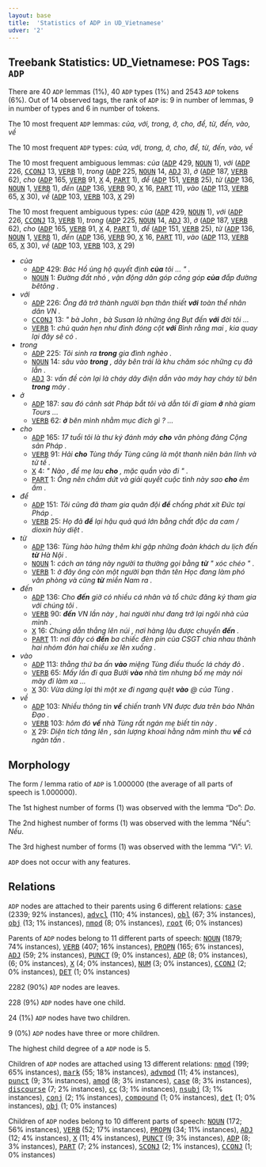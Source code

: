 ```yaml
---
layout: base
title:  'Statistics of ADP in UD_Vietnamese'
udver: '2'
---
```


## Treebank Statistics: UD_Vietnamese: POS Tags: `ADP`

There are 40 `ADP` lemmas (1%), 40 `ADP` types (1%) and 2543 `ADP` tokens (6%).
Out of 14 observed tags, the rank of `ADP` is: 9 in number of lemmas, 9 in number of types and 6 in number of tokens.

The 10 most frequent `ADP` lemmas: <em>của, với, trong, ở, cho, để, từ, đến, vào, về</em>

The 10 most frequent `ADP` types:  <em>của, với, trong, ở, cho, để, từ, đến, vào, về</em>

The 10 most frequent ambiguous lemmas: <em>của</em> (<tt><a href="vi-pos-ADP.html">ADP</a></tt> 429, <tt><a href="vi-pos-NOUN.html">NOUN</a></tt> 1), <em>với</em> (<tt><a href="vi-pos-ADP.html">ADP</a></tt> 226, <tt><a href="vi-pos-CCONJ.html">CCONJ</a></tt> 13, <tt><a href="vi-pos-VERB.html">VERB</a></tt> 1), <em>trong</em> (<tt><a href="vi-pos-ADP.html">ADP</a></tt> 225, <tt><a href="vi-pos-NOUN.html">NOUN</a></tt> 14, <tt><a href="vi-pos-ADJ.html">ADJ</a></tt> 3), <em>ở</em> (<tt><a href="vi-pos-ADP.html">ADP</a></tt> 187, <tt><a href="vi-pos-VERB.html">VERB</a></tt> 62), <em>cho</em> (<tt><a href="vi-pos-ADP.html">ADP</a></tt> 165, <tt><a href="vi-pos-VERB.html">VERB</a></tt> 91, <tt><a href="vi-pos-X.html">X</a></tt> 4, <tt><a href="vi-pos-PART.html">PART</a></tt> 1), <em>để</em> (<tt><a href="vi-pos-ADP.html">ADP</a></tt> 151, <tt><a href="vi-pos-VERB.html">VERB</a></tt> 25), <em>từ</em> (<tt><a href="vi-pos-ADP.html">ADP</a></tt> 136, <tt><a href="vi-pos-NOUN.html">NOUN</a></tt> 1, <tt><a href="vi-pos-VERB.html">VERB</a></tt> 1), <em>đến</em> (<tt><a href="vi-pos-ADP.html">ADP</a></tt> 136, <tt><a href="vi-pos-VERB.html">VERB</a></tt> 90, <tt><a href="vi-pos-X.html">X</a></tt> 16, <tt><a href="vi-pos-PART.html">PART</a></tt> 11), <em>vào</em> (<tt><a href="vi-pos-ADP.html">ADP</a></tt> 113, <tt><a href="vi-pos-VERB.html">VERB</a></tt> 65, <tt><a href="vi-pos-X.html">X</a></tt> 30), <em>về</em> (<tt><a href="vi-pos-ADP.html">ADP</a></tt> 103, <tt><a href="vi-pos-VERB.html">VERB</a></tt> 103, <tt><a href="vi-pos-X.html">X</a></tt> 29)

The 10 most frequent ambiguous types:  <em>của</em> (<tt><a href="vi-pos-ADP.html">ADP</a></tt> 429, <tt><a href="vi-pos-NOUN.html">NOUN</a></tt> 1), <em>với</em> (<tt><a href="vi-pos-ADP.html">ADP</a></tt> 226, <tt><a href="vi-pos-CCONJ.html">CCONJ</a></tt> 13, <tt><a href="vi-pos-VERB.html">VERB</a></tt> 1), <em>trong</em> (<tt><a href="vi-pos-ADP.html">ADP</a></tt> 225, <tt><a href="vi-pos-NOUN.html">NOUN</a></tt> 14, <tt><a href="vi-pos-ADJ.html">ADJ</a></tt> 3), <em>ở</em> (<tt><a href="vi-pos-ADP.html">ADP</a></tt> 187, <tt><a href="vi-pos-VERB.html">VERB</a></tt> 62), <em>cho</em> (<tt><a href="vi-pos-ADP.html">ADP</a></tt> 165, <tt><a href="vi-pos-VERB.html">VERB</a></tt> 91, <tt><a href="vi-pos-X.html">X</a></tt> 4, <tt><a href="vi-pos-PART.html">PART</a></tt> 1), <em>để</em> (<tt><a href="vi-pos-ADP.html">ADP</a></tt> 151, <tt><a href="vi-pos-VERB.html">VERB</a></tt> 25), <em>từ</em> (<tt><a href="vi-pos-ADP.html">ADP</a></tt> 136, <tt><a href="vi-pos-NOUN.html">NOUN</a></tt> 1, <tt><a href="vi-pos-VERB.html">VERB</a></tt> 1), <em>đến</em> (<tt><a href="vi-pos-ADP.html">ADP</a></tt> 136, <tt><a href="vi-pos-VERB.html">VERB</a></tt> 90, <tt><a href="vi-pos-X.html">X</a></tt> 16, <tt><a href="vi-pos-PART.html">PART</a></tt> 11), <em>vào</em> (<tt><a href="vi-pos-ADP.html">ADP</a></tt> 113, <tt><a href="vi-pos-VERB.html">VERB</a></tt> 65, <tt><a href="vi-pos-X.html">X</a></tt> 30), <em>về</em> (<tt><a href="vi-pos-ADP.html">ADP</a></tt> 103, <tt><a href="vi-pos-VERB.html">VERB</a></tt> 103, <tt><a href="vi-pos-X.html">X</a></tt> 29)


* <em>của</em>
  * <tt><a href="vi-pos-ADP.html">ADP</a></tt> 429: <em>Bác Hồ ủng hộ quyết định <b>của</b> tôi ... " .</em>
  * <tt><a href="vi-pos-NOUN.html">NOUN</a></tt> 1: <em>Đường đất nhỏ , vận động dân góp công góp <b>của</b> đắp đường bêtông .</em>
* <em>với</em>
  * <tt><a href="vi-pos-ADP.html">ADP</a></tt> 226: <em>Ông đã trở thành người bạn thân thiết <b>với</b> toàn thể nhân dân VN .</em>
  * <tt><a href="vi-pos-CCONJ.html">CCONJ</a></tt> 13: <em>" bà John , bà Susan là những ông Bụt đến <b>với</b> đời tôi ...</em>
  * <tt><a href="vi-pos-VERB.html">VERB</a></tt> 1: <em>chủ quán hẹn như đinh đóng cột <b>với</b> Bình rằng mai , kia quay lại đây sẽ có .</em>
* <em>trong</em>
  * <tt><a href="vi-pos-ADP.html">ADP</a></tt> 225: <em>Tôi sinh ra <b>trong</b> gia đình nghèo .</em>
  * <tt><a href="vi-pos-NOUN.html">NOUN</a></tt> 14: <em>sâu vào <b>trong</b> , dãy bên trái là khu chăm sóc những cụ đã lẫn .</em>
  * <tt><a href="vi-pos-ADJ.html">ADJ</a></tt> 3: <em>vấn đề còn lại là cháy dây điện dẫn vào máy hay cháy từ bên <b>trong</b> máy .</em>
* <em>ở</em>
  * <tt><a href="vi-pos-ADP.html">ADP</a></tt> 187: <em>sau đó cảnh sát Pháp bắt tôi và dẫn tôi đi giam <b>ở</b> nhà giam Tours ...</em>
  * <tt><a href="vi-pos-VERB.html">VERB</a></tt> 62: <em><b>ở</b> bên mình nhằm mục đích gì ? ...</em>
* <em>cho</em>
  * <tt><a href="vi-pos-ADP.html">ADP</a></tt> 165: <em>17 tuổi tôi là thư ký đánh máy <b>cho</b> văn phòng đảng Cộng sản Pháp .</em>
  * <tt><a href="vi-pos-VERB.html">VERB</a></tt> 91: <em>Hải <b>cho</b> Tùng thấy Tùng cũng là một thanh niên bản lĩnh và tử tế .</em>
  * <tt><a href="vi-pos-X.html">X</a></tt> 4: <em>" Nào , để mẹ lau <b>cho</b> , mặc quần vào đi " .</em>
  * <tt><a href="vi-pos-PART.html">PART</a></tt> 1: <em>Ông nên chấm dứt và giải quyết cuộc tình này sao <b>cho</b> êm ấm .</em>
* <em>để</em>
  * <tt><a href="vi-pos-ADP.html">ADP</a></tt> 151: <em>Tôi cũng đã tham gia quân đội <b>để</b> chống phát xít Đức tại Pháp .</em>
  * <tt><a href="vi-pos-VERB.html">VERB</a></tt> 25: <em>Họ đã <b>để</b> lại hậu quả quá lớn bằng chất độc da cam / dioxin hủy diệt .</em>
* <em>từ</em>
  * <tt><a href="vi-pos-ADP.html">ADP</a></tt> 136: <em>Tùng hào hứng thêm khi gặp những đoàn khách du lịch đến <b>từ</b> Hà Nội .</em>
  * <tt><a href="vi-pos-NOUN.html">NOUN</a></tt> 1: <em>cách an táng này người ta thường gọi bằng <b>từ</b> " xóc chéo " .</em>
  * <tt><a href="vi-pos-VERB.html">VERB</a></tt> 1: <em>ở đây ông còn một người bạn thân tên Học đang làm phó văn phòng và cũng <b>từ</b> miền Nam ra .</em>
* <em>đến</em>
  * <tt><a href="vi-pos-ADP.html">ADP</a></tt> 136: <em>Cho <b>đến</b> giờ có nhiều cá nhân và tổ chức đăng ký tham gia với chúng tôi .</em>
  * <tt><a href="vi-pos-VERB.html">VERB</a></tt> 90: <em><b>đến</b> VN lần này , hai người như đang trở lại ngôi nhà của mình .</em>
  * <tt><a href="vi-pos-X.html">X</a></tt> 16: <em>Chúng dẫn thẳng lên núi , nơi hàng lậu được chuyển <b>đến</b> .</em>
  * <tt><a href="vi-pos-PART.html">PART</a></tt> 11: <em>nơi đây có <b>đến</b> ba chiếc đèn pin của CSGT chia nhau thành hai nhóm đón hai chiều xe lên xuống .</em>
* <em>vào</em>
  * <tt><a href="vi-pos-ADP.html">ADP</a></tt> 113: <em>thằng thứ ba ấn <b>vào</b> miệng Tùng điếu thuốc lá cháy đỏ .</em>
  * <tt><a href="vi-pos-VERB.html">VERB</a></tt> 65: <em>Mấy lần đi qua Bưởi <b>vào</b> nhà tìm nhưng bố mẹ mày nói mày đi làm xa ...</em>
  * <tt><a href="vi-pos-X.html">X</a></tt> 30: <em>Vừa dừng lại thì một xe đi ngang quệt <b>vào</b> @ của Tùng .</em>
* <em>về</em>
  * <tt><a href="vi-pos-ADP.html">ADP</a></tt> 103: <em>Nhiều thông tin <b>về</b> chiến tranh VN được đưa trên báo Nhân Đạo .</em>
  * <tt><a href="vi-pos-VERB.html">VERB</a></tt> 103: <em>hôm đó <b>về</b> nhà Tùng rất ngán mẹ biết tin này .</em>
  * <tt><a href="vi-pos-X.html">X</a></tt> 29: <em>Diện tích tăng lên , sản lượng khoai hằng năm mình thu <b>về</b> cả ngàn tấn .</em>

## Morphology

The form / lemma ratio of `ADP` is 1.000000 (the average of all parts of speech is 1.000000).

The 1st highest number of forms (1) was observed with the lemma “Do”: <em>Do</em>.

The 2nd highest number of forms (1) was observed with the lemma “Nếu”: <em>Nếu</em>.

The 3rd highest number of forms (1) was observed with the lemma “Vì”: <em>Vì</em>.

`ADP` does not occur with any features.


## Relations

`ADP` nodes are attached to their parents using 6 different relations: <tt><a href="vi-dep-case.html">case</a></tt> (2339; 92% instances), <tt><a href="vi-dep-advcl.html">advcl</a></tt> (110; 4% instances), <tt><a href="vi-dep-obl.html">obl</a></tt> (67; 3% instances), <tt><a href="vi-dep-obj.html">obj</a></tt> (13; 1% instances), <tt><a href="vi-dep-nmod.html">nmod</a></tt> (8; 0% instances), <tt><a href="vi-dep-root.html">root</a></tt> (6; 0% instances)

Parents of `ADP` nodes belong to 11 different parts of speech: <tt><a href="vi-pos-NOUN.html">NOUN</a></tt> (1879; 74% instances), <tt><a href="vi-pos-VERB.html">VERB</a></tt> (407; 16% instances), <tt><a href="vi-pos-PROPN.html">PROPN</a></tt> (165; 6% instances), <tt><a href="vi-pos-ADJ.html">ADJ</a></tt> (59; 2% instances), <tt><a href="vi-pos-PUNCT.html">PUNCT</a></tt> (9; 0% instances), <tt><a href="vi-pos-ADP.html">ADP</a></tt> (8; 0% instances),  (6; 0% instances), <tt><a href="vi-pos-X.html">X</a></tt> (4; 0% instances), <tt><a href="vi-pos-NUM.html">NUM</a></tt> (3; 0% instances), <tt><a href="vi-pos-CCONJ.html">CCONJ</a></tt> (2; 0% instances), <tt><a href="vi-pos-DET.html">DET</a></tt> (1; 0% instances)

2282 (90%) `ADP` nodes are leaves.

228 (9%) `ADP` nodes have one child.

24 (1%) `ADP` nodes have two children.

9 (0%) `ADP` nodes have three or more children.

The highest child degree of a `ADP` node is 5.

Children of `ADP` nodes are attached using 13 different relations: <tt><a href="vi-dep-nmod.html">nmod</a></tt> (199; 65% instances), <tt><a href="vi-dep-mark.html">mark</a></tt> (55; 18% instances), <tt><a href="vi-dep-advmod.html">advmod</a></tt> (11; 4% instances), <tt><a href="vi-dep-punct.html">punct</a></tt> (9; 3% instances), <tt><a href="vi-dep-amod.html">amod</a></tt> (8; 3% instances), <tt><a href="vi-dep-case.html">case</a></tt> (8; 3% instances), <tt><a href="vi-dep-discourse.html">discourse</a></tt> (7; 2% instances), <tt><a href="vi-dep-cc.html">cc</a></tt> (3; 1% instances), <tt><a href="vi-dep-nsubj.html">nsubj</a></tt> (3; 1% instances), <tt><a href="vi-dep-conj.html">conj</a></tt> (2; 1% instances), <tt><a href="vi-dep-compound.html">compound</a></tt> (1; 0% instances), <tt><a href="vi-dep-det.html">det</a></tt> (1; 0% instances), <tt><a href="vi-dep-obj.html">obj</a></tt> (1; 0% instances)

Children of `ADP` nodes belong to 10 different parts of speech: <tt><a href="vi-pos-NOUN.html">NOUN</a></tt> (172; 56% instances), <tt><a href="vi-pos-VERB.html">VERB</a></tt> (52; 17% instances), <tt><a href="vi-pos-PROPN.html">PROPN</a></tt> (34; 11% instances), <tt><a href="vi-pos-ADJ.html">ADJ</a></tt> (12; 4% instances), <tt><a href="vi-pos-X.html">X</a></tt> (11; 4% instances), <tt><a href="vi-pos-PUNCT.html">PUNCT</a></tt> (9; 3% instances), <tt><a href="vi-pos-ADP.html">ADP</a></tt> (8; 3% instances), <tt><a href="vi-pos-PART.html">PART</a></tt> (7; 2% instances), <tt><a href="vi-pos-SCONJ.html">SCONJ</a></tt> (2; 1% instances), <tt><a href="vi-pos-CCONJ.html">CCONJ</a></tt> (1; 0% instances)

